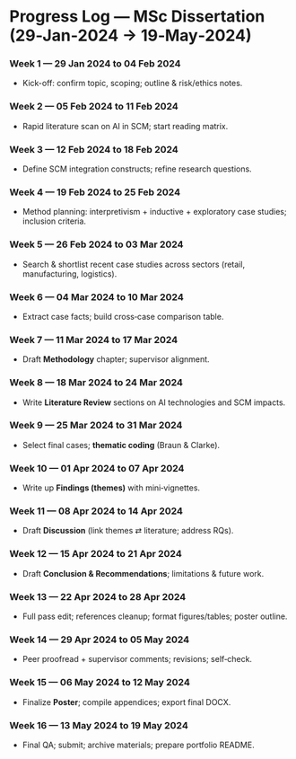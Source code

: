 # Progress Log — MSc Dissertation (29‑Jan‑2024 → 19‑May‑2024)

### Week 1 — 29 Jan 2024 to 04 Feb 2024
- Kick-off: confirm topic, scoping; outline & risk/ethics notes.

### Week 2 — 05 Feb 2024 to 11 Feb 2024
- Rapid literature scan on AI in SCM; start reading matrix.

### Week 3 — 12 Feb 2024 to 18 Feb 2024
- Define SCM integration constructs; refine research questions.

### Week 4 — 19 Feb 2024 to 25 Feb 2024
- Method planning: interpretivism + inductive + exploratory case studies; inclusion criteria.

### Week 5 — 26 Feb 2024 to 03 Mar 2024
- Search & shortlist recent case studies across sectors (retail, manufacturing, logistics).

### Week 6 — 04 Mar 2024 to 10 Mar 2024
- Extract case facts; build cross‑case comparison table.

### Week 7 — 11 Mar 2024 to 17 Mar 2024
- Draft **Methodology** chapter; supervisor alignment.

### Week 8 — 18 Mar 2024 to 24 Mar 2024
- Write **Literature Review** sections on AI technologies and SCM impacts.

### Week 9 — 25 Mar 2024 to 31 Mar 2024
- Select final cases; **thematic coding** (Braun & Clarke).

### Week 10 — 01 Apr 2024 to 07 Apr 2024
- Write up **Findings (themes)** with mini‑vignettes.

### Week 11 — 08 Apr 2024 to 14 Apr 2024
- Draft **Discussion** (link themes ⇄ literature; address RQs).

### Week 12 — 15 Apr 2024 to 21 Apr 2024
- Draft **Conclusion & Recommendations**; limitations & future work.

### Week 13 — 22 Apr 2024 to 28 Apr 2024
- Full pass edit; references cleanup; format figures/tables; poster outline.

### Week 14 — 29 Apr 2024 to 05 May 2024
- Peer proofread + supervisor comments; revisions; self‑check.

### Week 15 — 06 May 2024 to 12 May 2024
- Finalize **Poster**; compile appendices; export final DOCX.

### Week 16 — 13 May 2024 to 19 May 2024
- Final QA; submit; archive materials; prepare portfolio README.
